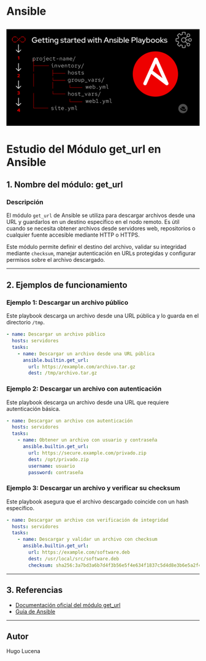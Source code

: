 # Ansible
## ![FLICK](/img/hansi.png)

# Estudio del Módulo get_url en Ansible

## 1. Nombre del módulo: get_url

### Descripción
El módulo `get_url` de Ansible se utiliza para descargar archivos desde una URL y guardarlos en un destino específico en el nodo remoto. Es útil cuando se necesita obtener archivos desde servidores web, repositorios o cualquier fuente accesible mediante HTTP o HTTPS.

Este módulo permite definir el destino del archivo, validar su integridad mediante `checksum`, manejar autenticación en URLs protegidas y configurar permisos sobre el archivo descargado.

---

## 2. Ejemplos de funcionamiento

### Ejemplo 1: Descargar un archivo público
Este playbook descarga un archivo desde una URL pública y lo guarda en el directorio `/tmp`.

```yaml
- name: Descargar un archivo público
  hosts: servidores
  tasks:
    - name: Descargar un archivo desde una URL pública
      ansible.builtin.get_url:
        url: https://example.com/archivo.tar.gz
        dest: /tmp/archivo.tar.gz
```

### Ejemplo 2: Descargar un archivo con autenticación
Este playbook descarga un archivo desde una URL que requiere autenticación básica.

```yaml
- name: Descargar un archivo con autenticación
  hosts: servidores
  tasks:
    - name: Obtener un archivo con usuario y contraseña
      ansible.builtin.get_url:
        url: https://secure.example.com/privado.zip
        dest: /opt/privado.zip
        username: usuario
        password: contraseña
```

### Ejemplo 3: Descargar un archivo y verificar su checksum
Este playbook asegura que el archivo descargado coincide con un hash específico.

```yaml
- name: Descargar un archivo con verificación de integridad
  hosts: servidores
  tasks:
    - name: Descargar y validar un archivo con checksum
      ansible.builtin.get_url:
        url: https://example.com/software.deb
        dest: /usr/local/src/software.deb
        checksum: sha256:3a7bd3a6b7d4f3b56e5f4e634f1837c5d4d8e3b6e5a2f4c6f5b6e7f6d9a4b3c2
```

---

## 3. Referencias
- [Documentación oficial del módulo get_url](https://docs.ansible.com/ansible/latest/collections/ansible/builtin/get_url_module.html)
- [Guía de Ansible](https://docs.ansible.com/ansible/latest/user_guide/index.html)

---

## Autor
Hugo Lucena

